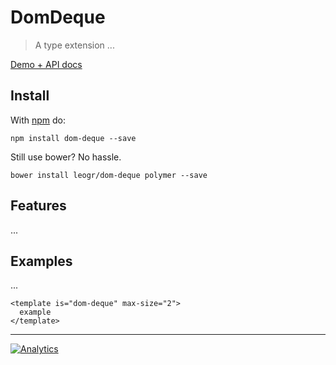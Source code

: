 # DomDeque

> A type extension ...

[Demo + API docs](http://leogr.github.io/dom-deque)

## Install

With [npm](http://www.npmjs.com/package/dom-deque) do:

```
npm install dom-deque --save
```

Still use bower? No hassle.

```
bower install leogr/dom-deque polymer --save
```

## Features

...

## Examples

...

```
<template is="dom-deque" max-size="2">
  example
</template>
```

---

[![Analytics](https://ga-beacon.appspot.com/UA-77685778-1/dom-deque?flat)](https://github.com/igrigorik/ga-beacon)